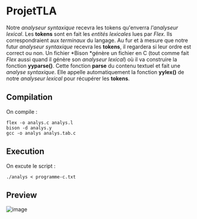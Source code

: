# ProjetTLA 
Notre *analyseur syntaxique* recevra les tokens qu'enverra *l'analyseur lexical*. Les **tokens** sont en fait les *entités lexicales* lues par *Flex*. Ils correspondraient aux *terminaux* du langage. Au fur et à mesure que notre futur *analyseur syntaxique* recevra les **tokens**, il regardera si leur ordre est correct ou non. Un fichier *Bison *génère un fichier en C (tout comme fait *Flex* aussi quand il génère son *analyseur lexical*) où il va construire la fonction **yyparse()**. Cette fonction **parse** du contenu textuel et fait une *analyse syntaxique*. Elle appelle automatiquement la fonction **yylex()** de notre *analyseur lexical* pour récupérer les **tokens**.
 
## Compilation
On compile : 
```
flex -o analys.c analys.l
bison -d analys.y
gcc -o analys analys.tab.c
```
## Execution 
On excute le script : 
```
./analys < programme-c.txt
```
## Preview
![image](https://user-images.githubusercontent.com/84160502/166715439-f5e481ba-7f3c-4d4f-8ab5-124ffe93720e.png)


